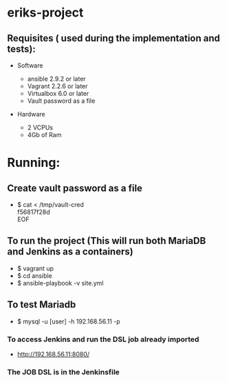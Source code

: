 # eriks-project

## Requisites ( used during the implementation and tests):
- Software
  - ansible 2.9.2 or later
  - Vagrant 2.2.6 or later
  - Virtualbox 6.0 or later
  - Vault password as a file

- Hardware
  - 2 VCPUs
  - 4Gb of Ram

# Running:

## Create vault password as a file
  - $ cat <<EOF > /tmp/vault-cred                                            
f56817f28d      
EOF

## To run the project (This will run both MariaDB and Jenkins as a containers)
  - $ vagrant up
  - $ cd ansible
  - $ ansible-playbook -v site.yml

## To test Mariadb
  - $ mysql -u [user] -h 192.168.56.11 -p

### To access Jenkins and run the DSL job already imported
- http://192.168.56.11:8080/

### The JOB DSL is in the Jenkinsfile
